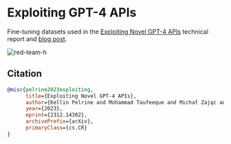 # Exploiting GPT-4 APIs

Fine-tuning datasets used in the [Exploiting Novel GPT-4 APIs](https://arxiv.org/abs/2312.14302) technical report and [blog post](https://far.ai/post/2023-12-exploiting-gpt4-api/).

![red-team-h](https://github.com/AlignmentResearch/gpt-4-novel-apis-attacks/assets/46495671/4971d2d6-e654-4076-91c0-3177db0d8402)

## Citation

```bibtex
@misc{pelrine2023exploiting,
      title={Exploiting Novel GPT-4 APIs}, 
      author={Kellin Pelrine and Mohammad Taufeeque and Michał Zając and Euan McLean and Adam Gleave},
      year={2023},
      eprint={2312.14302},
      archivePrefix={arXiv},
      primaryClass={cs.CR}
}
```
